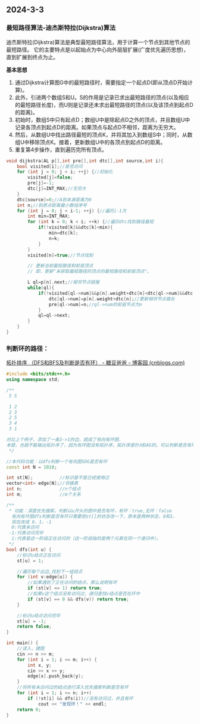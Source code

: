 ## 2024-3-3

### **最短路径算法-迪杰斯特拉(Dijkstra)算法**

迪杰斯特拉(Dijkstra)算法是典型最短路径算法，用于计算一个节点到其他节点的最短路径。 它的主要特点是以起始点为中心向外层层扩展(广度优先遍历思想)，直到扩展到终点为止。

**基本思想**

1. 通过Dijkstra计算图G中的最短路径时，需要指定一个起点D(即从顶点D开始计算)。
2. 此外，引进两个数组S和U。S的作用是记录已求出最短路径的顶点(以及相应的最短路径长度)，而U则是记录还未求出最短路径的顶点(以及该顶点到起点D的距离)。
3. 初始时，数组S中只有起点D；数组U中是除起点D之外的顶点，并且数组U中记录各顶点到起点D的距离。如果顶点与起点D不相邻，距离为无穷大。
4. 然后，从数组U中找出路径最短的顶点K，并将其加入到数组S中；同时，从数组U中移除顶点K。接着，更新数组U中的各顶点到起点D的距离。
5. 重复第4步操作，直到遍历完所有顶点。

```c
void dijkstra(AL p[],int pre[],int dtc[],int source,int i){
    bool visited[i];//是否访问
    for (int j = 0; j < i; ++j) {//初始化
        visited[j]=false;
        pre[j]=-1;
        dtc[j]=INT_MAX;//无穷大
    }
    dtc[source]=0;//A到本身距离为0
    int n;//到原点距离最小数组序号
    for (int j = 0; j < i-1; ++j) {//遍历i-1次
        int min=INT_MAX;
        for (int k = 0; k < i; ++k) {//遍历dtc找到路径最短
            if(!visited[k]&&dtc[k]<min){
                min=dtc[k];
                n=k;
            }
        }
        visited[n]=true;//节点找到

        // 更新当前最短路径和前驱顶点
        // 即，更新"未获取最短路径的顶点的最短路径和前驱顶点"。

        L ql=p[n].next;//相邻节点链接
        while(ql){
            if(!visited[ql->num]&&p[n].weight+dtc[n]<dtc[ql->num]&&dtc[n]!=INT_MAX){
                dtc[ql->num]=p[n].weight+dtc[n];//更新相邻节点路长
                pre[ql->num]=n;//ql->num的前驱节点为n
            }
            ql=ql->next;
        }
    }
}

```

### 判断环的路径：

[拓扑排序 （DFS和BFS及判断是否有环） - 糖豆爸爸 - 博客园 (cnblogs.com)](https://www.cnblogs.com/littlehb/p/15125824.html)

```c++
#include <bits/stdc++.h>
using namespace std;

/**
 5 5

 1 2
 2 3
 2 5
 3 4
 3 1

对比上个例子，添加了一条3->1的边，就成了有向有环图.
本题，也就不能输出拓扑序了，因为有环图没有拓扑序，拓扑序是针对DAG的。可以判断是否有环。
 */

//本代码功能：以dfs判断一个有向图SDG是否有环
const int N = 1010;

int st[N];          //标识是不是已经使用过
vector<int> edge[N];//邻接表
int n;              //n个结点
int m;              //m个关系

/**
 * 功能：深度优先搜索，判断以u开头的图中是否有环，有环：true,无环：false
  有向有环图dfs判断是否有环只需要把st[]的状态改一下，原本是两种状态，0和1，
  现在改成 0，1，-1
  0:代表未访问
 -1:代表访问完毕
  1:代表是这一阶段正在访问的（这一阶段指的是两个元素在同一个递归中）。
 */
bool dfs(int u) {
    //标识u结点正在访问
    st[u] = 1;

    //遍历每个出边,找到下一组结点
    for (int v:edge[u]) {
        //如果遇到了正在访问的结点，那么说明有环
        if (st[v] == 1) return true;
        //如果v这个结点没有访问过，递归查找v结点是否在环中
        if (st[v] == 0 && dfs(v)) return true;
    }

    //标识u结点访问完毕
    st[u] = -1;
    return false;
}

int main() {
    //读入，建图
    cin >> n >> m;
    for (int i = 1; i <= m; i++) {
        int x, y;
        cin >> x >> y;
        edge[x].push_back(y);
    }
    //将所有未访问过的结点进行深入优先搜索判断是否有环
    for (int i = 1; i <= n; i++)
        if (!st[i] && dfs(i))//没有访问过，并且有环
            cout << "发现环！" << endl;
    return 0;
}
```

